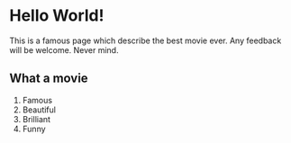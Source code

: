 # Hello World!
This is a famous page which describe the best movie ever.
Any feedback will be welcome. 
Never mind.
## What a movie
1. Famous 
2. Beautiful
3. Brilliant
4. Funny